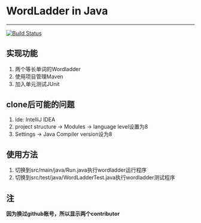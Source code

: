 # WordLadder in Java

---

[![Build Status](https://travis-ci.org/Yuan-Zhuo/WordLadder.svg?branch=master)](https://travis-ci.org/Yuan-Zhuo/WordLadder)

## 实现功能

1. 两个等长单词的Wordladder
2. 使用项目管理Maven
3. 加入单元测试JUnit

## clone后可能的问题

1. ide: IntelliJ IDEA
2. project structure -> Modules -> language level设置为8
3. Settings -> Java Compiler version设为8

## 使用方法

1. 切换到src/main/java/Run.java执行wordladder运行程序
2. 切换到src/test/java/WordLadderTest.java执行wordladder测试程序

## 注

__因为换过github账号，所以显示两个contributor__
